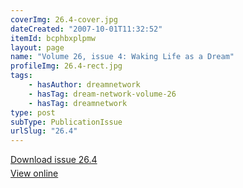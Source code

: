 ```yaml
---
coverImg: 26.4-cover.jpg
dateCreated: "2007-10-01T11:32:52"
itemId: bcphbxplpmw
layout: page
name: "Volume 26, issue 4: Waking Life as a Dream"
profileImg: 26.4-rect.jpg
tags:
    - hasAuthor: dreamnetwork
    - hasTag: dream-network-volume-26
    - hasTag: dreamnetwork
type: post
subType: PublicationIssue
urlSlug: "26.4"
---
```


<p style="margin-block-end: 5px; margin-block-start: 5px;"><a href="../files/pdfs/Volume_26/26.4_waking_life_as_dream.pdf" download="">Download issue 26.4</a></p><p style="margin-block-end: 5px; margin-block-start: 5px;"><a href="../files/pdfs/Volume_26/26.4_waking_life_as_dream.pdf">View online</a></p>
